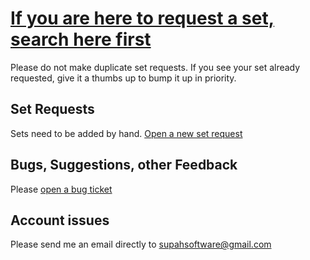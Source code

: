 # [If you are here to request a set, search here first](https://github.com/SupahSoftware/SupahShortPrintFeedback/issues?q=is%3Aissue)
Please do not make duplicate set requests. If you see your set already requested, give it a thumbs up to bump it up in priority.

## Set Requests

Sets need to be added by hand. [Open a new set request](https://github.com/SupahSoftware/SupahShortPrintFeedback/issues/new?template=set_request.md)

## Bugs, Suggestions, other Feedback

Please [open a bug ticket](https://github.com/SupahSoftware/SupahShortPrintFeedback/issues/new?template=bug_report.md)

## Account issues

Please send me an email directly to supahsoftware@gmail.com
